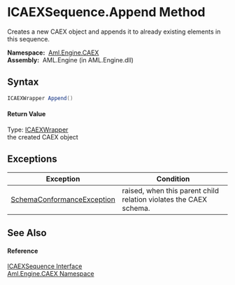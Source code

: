 ICAEXSequence.Append Method
===========================
Creates a new CAEX object and appends it to already existing elements in this sequence.

  **Namespace:**  [Aml.Engine.CAEX][1]  
  **Assembly:**  AML.Engine (in AML.Engine.dll)

Syntax
------

```csharp
ICAEXWrapper Append()
```

#### Return Value
Type: [ICAEXWrapper][2]  
the created CAEX object

Exceptions
----------

Exception                       | Condition                                                         
------------------------------- | ----------------------------------------------------------------- 
[SchemaConformanceException][3] | raised, when this parent child relation violates the CAEX schema. 


See Also
--------

#### Reference
[ICAEXSequence Interface][4]  
[Aml.Engine.CAEX Namespace][1]  

[1]: ../README.md
[2]: ../ICAEXWrapper/README.md
[3]: ../SchemaConformanceException/README.md
[4]: README.md
[5]: https://www.automationml.org
[6]: ../../icons/logoShade.png